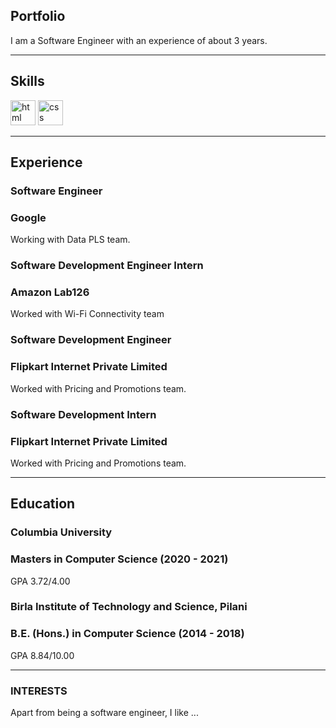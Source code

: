 ## Portfolio

I am a Software Engineer with an experience of about 3 years. 

---

## Skills

<p align='left'>
  <img src="https://upload.wikimedia.org/wikipedia/commons/thumb/6/61/HTML5_logo_and_wordmark.svg/2048px-HTML5_logo_and_wordmark.svg.png" alt="html" width="40" height="40">
  <img src='https://upload.wikimedia.org/wikipedia/commons/thumb/d/d5/CSS3_logo_and_wordmark.svg/1200px-CSS3_logo_and_wordmark.svg.png' alt="css" width="40" height="40">
</p>

---

## Experience

### **Software Engineer**
### Google

Working with Data PLS team. 

### **Software Development Engineer Intern**
### Amazon Lab126

Worked with Wi-Fi Connectivity team

### **Software Development Engineer**
### Flipkart Internet Private Limited

Worked with Pricing and Promotions team. 

### **Software Development Intern**
### Flipkart Internet Private Limited

Worked with Pricing and Promotions team.

---

## Education

### **Columbia University**
### Masters in Computer Science (2020 - 2021)
GPA 3.72/4.00

### **Birla Institute of Technology and Science, Pilani**
### B.E. (Hons.) in Computer Science (2014 - 2018)
GPA 8.84/10.00

---

### INTERESTS
Apart from being a software engineer, I like ... 


